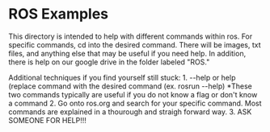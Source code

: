 # ROS Examples

This directory is intended to help with different commands within ros. For specific commands, cd into the desired command. There will be images, txt files, and anything else that may be useful if you need help. In addition, there is help on our google drive in the folder labeled "ROS."

Additional techniques if you find yourself still stuck:
    1. <command> --help or <command> help (replace command with the desired command (ex. rosrun --help) 
        *These two commands typically are useful if you do not know a flag or don't know a command
    2. Go onto ros.org and search for your specific command. Most commands are explained in a thourough and straigh forward way.
    3. ASK SOMEONE FOR HELP!!!
